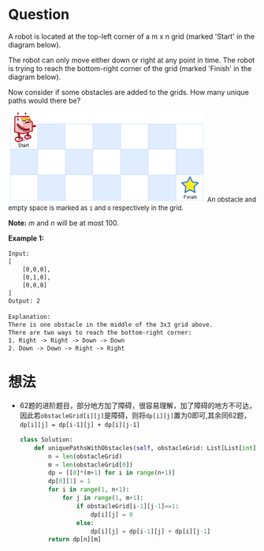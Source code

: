 # Question
A robot is located at the top-left corner of a m x n grid (marked 'Start' in the diagram below).

The robot can only move either down or right at any point in time. The robot is trying to reach the bottom-right corner of the grid (marked 'Finish' in the diagram below).

Now consider if some obstacles are added to the grids. How many unique paths would there be?

![avatar](robot_maze.png)
<font size="2">An obstacle and empty space is marked as `1` and `0` respectively in the grid.</font>

**Note:** *m* and *n* will be at most 100.

**Example 1:**

    Input:
    [
        [0,0,0],
        [0,1,0],
        [0,0,0]
    ]
    Output: 2

    Explanation:
    There is one obstacle in the middle of the 3x3 grid above.
    There are two ways to reach the bottom-right corner:
    1. Right -> Right -> Down -> Down
    2. Down -> Down -> Right -> Right

# 想法
* 62题的进阶题目，部分地方加了障碍，很容易理解，加了障碍的地方不可达，因此若`obstacleGrid[i][j]`是障碍，则将`dp[i][j]`置为0即可,其余同62题，`dp[i][j] = dp[i-1][j] + dp[i][j-1]`

    ```python
    class Solution:
        def uniquePathsWithObstacles(self, obstacleGrid: List[List[int]]) -> int:
            n = len(obstacleGrid)
            m = len(obstacleGrid[0])
            dp = [[0]*(m+1) for i in range(n+1)]
            dp[0][1] = 1
            for i in range(1, n+1):
                for j in range(1, m+1):
                    if obstacleGrid[i-1][j-1]==1:
                        dp[i][j] = 0
                    else:
                        dp[i][j] = dp[i-1][j] + dp[i][j-1]
            return dp[n][m]
    ```